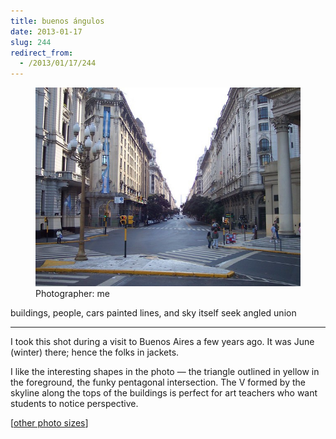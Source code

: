 ```yaml
---
title: buenos ángulos
date: 2013-01-17
slug: 244
redirect_from:
  - /2013/01/17/244
---
```


<figure>
<img src="assets/buenos-angulos.jpg" />
<figcaption>Photographer: me</figcaption>
</figure>

<p class="haiku">buildings, people, cars
painted lines, and sky itself
seek angled union</p>

<hr>
I took this shot during a visit to Buenos Aires a few years ago. It was June (winter) there; hence the folks in jackets.

I like the interesting shapes in the photo &mdash; the triangle outlined in yellow in the foreground, the funky pentagonal intersection. The V formed by the skyline along the tops of the buildings is perfect for art teachers who want students to notice perspective.

[[other photo sizes](https://www.flickr.com/photos/daniel_hardman/1413111083/sizes/l/)]